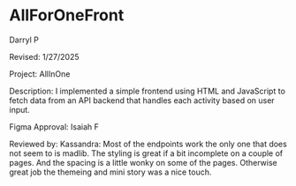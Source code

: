 # AllForOneFront

Darryl P

Revised:
1/27/2025

Project:
AllInOne 

Description:
I implemented a simple frontend using HTML and JavaScript to fetch data from an API backend that handles each activity based on user input.


Figma Approval:
Isaiah F


Reviewed by: Kassandra: Most of the endpoints work the only one that does not seem to is madlib. The styling is great if a bit incomplete on a couple of pages. And the spacing is a little wonky on some of the pages. Otherwise great job the themeing and mini story was a nice touch.